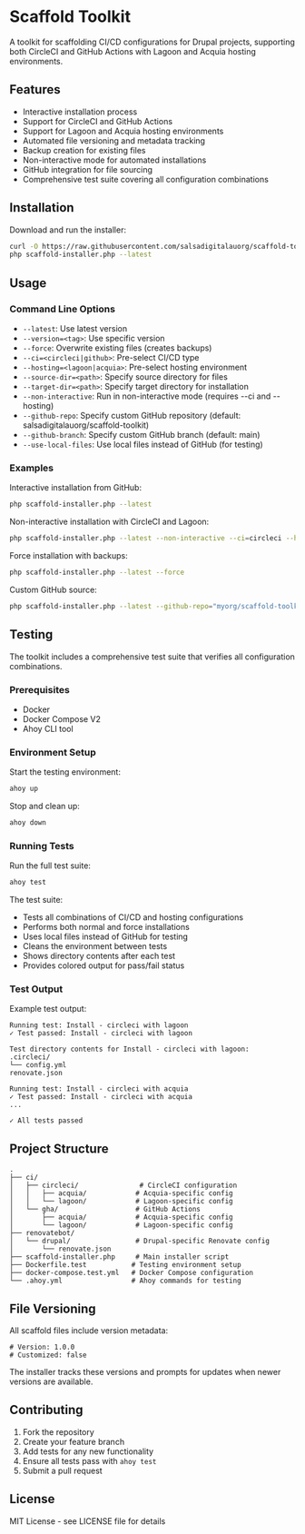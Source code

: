 # Scaffold Toolkit

A toolkit for scaffolding CI/CD configurations for Drupal projects, supporting both CircleCI and GitHub Actions with Lagoon and Acquia hosting environments.

## Features

- Interactive installation process
- Support for CircleCI and GitHub Actions
- Support for Lagoon and Acquia hosting environments
- Automated file versioning and metadata tracking
- Backup creation for existing files
- Non-interactive mode for automated installations
- GitHub integration for file sourcing
- Comprehensive test suite covering all configuration combinations

## Installation

Download and run the installer:

```bash
curl -O https://raw.githubusercontent.com/salsadigitalauorg/scaffold-toolkit/main/scaffold-installer.php
php scaffold-installer.php --latest
```

## Usage

### Command Line Options

- `--latest`: Use latest version
- `--version=<tag>`: Use specific version
- `--force`: Overwrite existing files (creates backups)
- `--ci=<circleci|github>`: Pre-select CI/CD type
- `--hosting=<lagoon|acquia>`: Pre-select hosting environment
- `--source-dir=<path>`: Specify source directory for files
- `--target-dir=<path>`: Specify target directory for installation
- `--non-interactive`: Run in non-interactive mode (requires --ci and --hosting)
- `--github-repo`: Specify custom GitHub repository (default: salsadigitalauorg/scaffold-toolkit)
- `--github-branch`: Specify custom GitHub branch (default: main)
- `--use-local-files`: Use local files instead of GitHub (for testing)

### Examples

Interactive installation from GitHub:
```bash
php scaffold-installer.php --latest
```

Non-interactive installation with CircleCI and Lagoon:
```bash
php scaffold-installer.php --latest --non-interactive --ci=circleci --hosting=lagoon
```

Force installation with backups:
```bash
php scaffold-installer.php --latest --force
```

Custom GitHub source:
```bash
php scaffold-installer.php --latest --github-repo="myorg/scaffold-toolkit" --github-branch="develop"
```

## Testing

The toolkit includes a comprehensive test suite that verifies all configuration combinations.

### Prerequisites

- Docker
- Docker Compose V2
- Ahoy CLI tool

### Environment Setup

Start the testing environment:
```bash
ahoy up
```

Stop and clean up:
```bash
ahoy down
```

### Running Tests

Run the full test suite:
```bash
ahoy test
```

The test suite:
- Tests all combinations of CI/CD and hosting configurations
- Performs both normal and force installations
- Uses local files instead of GitHub for testing
- Cleans the environment between tests
- Shows directory contents after each test
- Provides colored output for pass/fail status

### Test Output

Example test output:
```
Running test: Install - circleci with lagoon
✓ Test passed: Install - circleci with lagoon

Test directory contents for Install - circleci with lagoon:
.circleci/
└── config.yml
renovate.json

Running test: Install - circleci with acquia
✓ Test passed: Install - circleci with acquia
...

✓ All tests passed
```

## Project Structure

```
.
├── ci/
│   ├── circleci/               # CircleCI configuration
│   │   ├── acquia/            # Acquia-specific config
│   │   └── lagoon/            # Lagoon-specific config
│   └── gha/                   # GitHub Actions
│       ├── acquia/            # Acquia-specific config
│       └── lagoon/            # Lagoon-specific config
├── renovatebot/
│   └── drupal/                # Drupal-specific Renovate config
│       └── renovate.json
├── scaffold-installer.php     # Main installer script
├── Dockerfile.test           # Testing environment setup
├── docker-compose.test.yml   # Docker Compose configuration
└── .ahoy.yml                 # Ahoy commands for testing
```

## File Versioning

All scaffold files include version metadata:
```
# Version: 1.0.0
# Customized: false
```

The installer tracks these versions and prompts for updates when newer versions are available.

## Contributing

1. Fork the repository
2. Create your feature branch
3. Add tests for any new functionality
4. Ensure all tests pass with `ahoy test`
5. Submit a pull request

## License

MIT License - see LICENSE file for details 